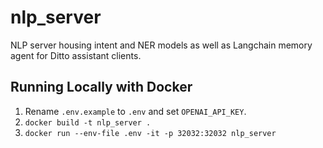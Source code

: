 # nlp_server
NLP server housing intent and NER models as well as Langchain memory agent for Ditto assistant clients.

## Running Locally with Docker 
1. Rename `.env.example` to `.env` and set `OPENAI_API_KEY`.
2. `docker build -t nlp_server .`
3. `docker run --env-file .env -it -p 32032:32032 nlp_server`
